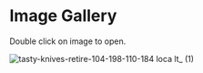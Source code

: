# Image Gallery

Double click on image to open.

![tasty-knives-retire-104-198-110-184 loca lt_ (1)](https://user-images.githubusercontent.com/131459485/233774475-de194000-347e-4d75-a9f4-17f84ad735fd.png)
